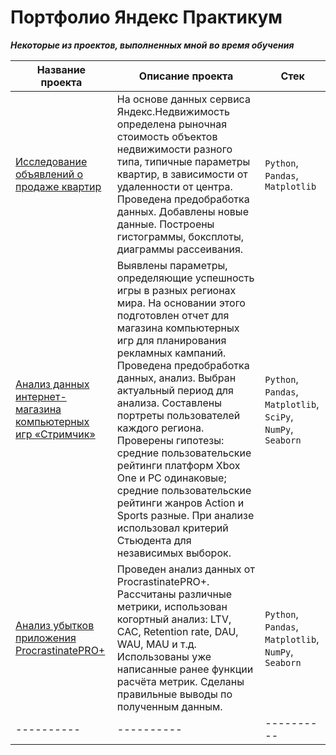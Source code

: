 # Портфолио Яндекс Практикум
***Некоторые из проектов, выполненных мной во время обучения***

| Название проекта | Описание проекта | Стек |
|----------|----------|----------|
|[Исследование объявлений о продаже квартир](https://github.com/izhblicz/Portfolio-YP/blob/main/Исследование%20объявлений%20о%20продаже%20квартир/Исследование%20объявлений%20о%20продаже%20квартир.md)|На основе данных сервиса Яндекс.Недвижимость определена рыночная стоимость объектов недвижимости разного типа, типичные параметры квартир, в зависимости от удаленности от центра. Проведена предобработка данных. Добавлены новые данные. Построены гистограммы, боксплоты, диаграммы рассеивания.|`Python`, `Pandas`, `Matplotlib`|
|[Анализ данных интернет-магазина компьютерных игр «Стримчик»](https://github.com/izhblicz/Portfolio-YP/blob/main/Анализ%20данных%20интернет-магазина%20компьютерных%20игр%20«Стримчик»/Анализ%20данных%20интернет-магазина%20компьютерных%20игр%20«Стримчик».md)|Выявлены параметры, определяющие успешность игры в разных регионах мира. На основании этого подготовлен отчет для магазина компьютерных игр для планирования рекламных кампаний. Проведена предобработка данных, анализ. Выбран актуальный период для анализа. Составлены портреты пользователей каждого региона. Проверены гипотезы: средние пользовательские рейтинги платформ Xbox One и PC одинаковые; средние пользовательские рейтинги жанров Action и Sports разные. При анализе использовал критерий Стьюдента для независимых выборок.|`Python`, `Pandas`, `Matplotlib`, `SciPy`, `NumPy`, `Seaborn`|
|[Анализ убытков приложения ProcrastinatePRO+](https://github.com/izhblicz/Portfolio-YP/blob/main/Анализ%20убытков%20приложения%20ProcrastinatePRO+/Анализ%20убытков%20приложения%20ProcrastinatePRO+.md)|Проведен анализ данных от ProcrastinatePRO+. Рассчитаны различные метрики, использован когортный анализ: LTV, CAC, Retention rate, DAU, WAU, MAU и т.д. Использованы уже написанные ранее функции расчёта метрик. Сделаны правильные выводы по полученным данным.|`Python`, `Pandas`, `Matplotlib`, `NumPy`, `Seaborn`|
|----------|----------|----------|

